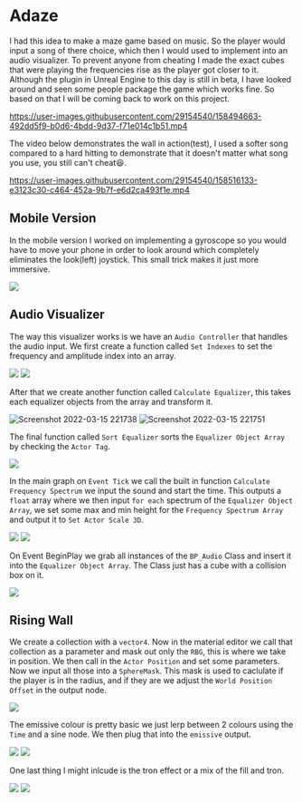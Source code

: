 # Adaze

I had this idea to make a maze game based on music. So the player would input a song of there choice, which then I would used to implement into an audio visualizer. To prevent anyone from cheating I made the exact cubes that were playing the frequencies rise as the player got closer to it. Although the plugin in Unreal Engine to this day is still in beta, I have looked around and seen some people package the game which works fine. So based on that I will be coming back to work on this project.

https://user-images.githubusercontent.com/29154540/158494663-492dd5f9-b0d6-4bdd-9d37-f71e014c1b51.mp4

The video below demonstrates the wall in action(test), I used a softer song compared to a hard hitting to demonstrate that it doesn't matter what song you use, you still can't cheat😆.

https://user-images.githubusercontent.com/29154540/158516133-e3123c30-c464-452a-9b7f-e6d2ca493f1e.mp4

## Mobile Version
In the mobile version I worked on implementing a gyroscope so you would have to move your phone in order to look around which completely eliminates the look(left) joystick. This small trick makes it just more immersive.

![](https://user-images.githubusercontent.com/29154540/158496664-3d57be78-b735-43d3-baa8-30f8872ff7f2.png)

## Audio Visualizer
The way this visualizer works is we have an `Audio Controller` that handles the audio input. We first create a function called `Set Indexes` to set the frequency and amplitude index into an array. 

![](https://user-images.githubusercontent.com/29154540/158520578-c988251d-d598-4445-9ece-48bfd89c7464.png)
![](https://user-images.githubusercontent.com/29154540/158520631-e98efd5f-37c7-49ef-a34a-97fed29f49cb.png)

After that we create another function called `Calculate Equalizer`, this takes each equalizer objects from the array and transform it.

![Screenshot 2022-03-15 221738](https://user-images.githubusercontent.com/29154540/158521647-e4a41c22-07f0-438d-805b-d35c06c40869.png)
![Screenshot 2022-03-15 221751](https://user-images.githubusercontent.com/29154540/158521651-c0edda11-6f0d-4858-8a84-9f7ab5e66f04.png)

The final function called `Sort Equalizer` sorts the `Equalizer Object Array` by checking the `Actor Tag`.

![](https://user-images.githubusercontent.com/29154540/158521495-4f0009ea-173d-4537-b122-1bc210be5f0f.png)

In the main graph on `Event Tick` we call the built in function `Calculate Frequency Spectrum` we input the sound and start the time. This outputs a `float` array where we then input `for each` spectrum of the `Equalizer Object Array`, we set some max and min height for the `Frequency Spectrum Array` and output it to `Set Actor Scale 3D`. 

![](https://user-images.githubusercontent.com/29154540/158522795-fcc67f4c-0460-4086-8f74-275c8327bd48.png)
![](https://user-images.githubusercontent.com/29154540/158522801-885ae75a-54c5-45e2-97fd-6a4e0e042ca8.png)

On Event BeginPlay we grab all instances of the `BP_Audio` Class and insert it into the `Equalizer Object Array`. The Class just has a cube with a collision box on it.

![](https://user-images.githubusercontent.com/29154540/158522691-9f2c5448-d5d8-499b-9f59-427e58e94fb8.png)

## Rising Wall
We create a collection with a `vector4`. Now in the material editor we call that collection as a parameter and mask out only the `RBG`, this is where we take in position. We then call in the `Actor Position` and set some parameters. Now we input all those into a `SphereMask`. This mask is used to caclulate if the player is in the radius, and if they are we adjust the `World Position Offset` in the output node.

![](https://user-images.githubusercontent.com/29154540/158523983-779c0350-f6f1-4338-8b95-5124998ae1be.png)

The emissive colour is pretty basic we just lerp between 2 colours using the `Time` and a sine node. We then plug that into the `emissive` output.

![](https://user-images.githubusercontent.com/29154540/158524100-dcf02d29-a537-44da-a366-34746f41cd8c.png)
![](https://user-images.githubusercontent.com/29154540/158524234-3b8a6e21-8932-4b2e-8104-5dc6a28267c5.png)

One last thing I might inlcude is the tron effect or a mix of the fill and tron.

![](https://user-images.githubusercontent.com/29154540/158524496-0791ea88-d2cb-41d0-a361-52453d2b1ede.png)
![](https://user-images.githubusercontent.com/29154540/158524713-aabd356d-d731-466f-8fab-8893b2874432.png)


